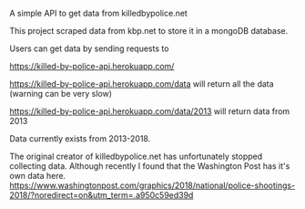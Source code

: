 A simple API to get data from killedbypolice.net

This project scraped data from kbp.net to store it in a mongoDB database.

Users can get data by sending requests to

https://killed-by-police-api.herokuapp.com/

https://killed-by-police-api.herokuapp.com/data will return all the data (warning can be very slow)

https://killed-by-police-api.herokuapp.com/data/2013 will return data from 2013

Data currently exists from 2013-2018.

The original creator of killedbypolice.net has unfortunately stopped collecting data. Although recently I found that the Washington Post has it's own data here. https://www.washingtonpost.com/graphics/2018/national/police-shootings-2018/?noredirect=on&utm_term=.a950c59ed39d
